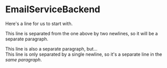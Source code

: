 # EmailServiceBackend

Here's a line for us to start with.

This line is separated from the one above by two newlines, so it will be a separate paragraph.

This line is also a separate paragraph, but...<br>
This line is only separated by a single newline, so it's a separate line in the *same paragraph*.
